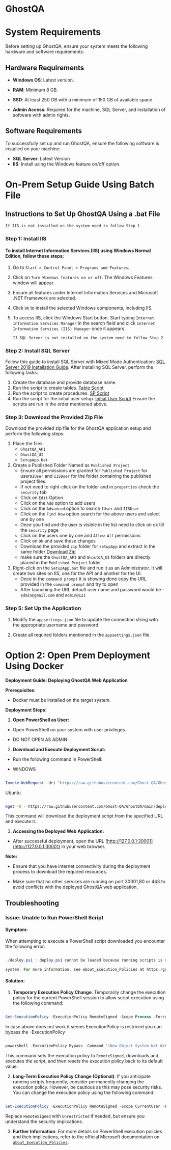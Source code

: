 # GhostQA

  

# System Requirements

  

Before setting up GhostQA, ensure your system meets the following hardware and software requirements:

  

## Hardware Requirements

  

-  **Windows OS**: Latest version.

-  **RAM**: Minimum 8 GB.

-  **SSD**: At least 250 GB with a minimum of 150 GB of available space.

-  **Admin Access**: Required for the machine, SQL Server, and installation of software with admin rights.

  

## Software Requirements

To successfully set up and run GhostQA, ensure the following software is installed on your machine:
-  **SQL Server**: Latest Version
-  **IIS**: Install using the Windows feature on/off option.
  
# On-Prem Setup Guide Using Batch File

## Instructions to Set Up GhostQA Using a .bat File
	If IIS is not installed on the system need to follow Step 1
### Step 1: Install IIS

#### To install Internet Information Services (IIS) using Windows Normal Edition, follow these steps:

1. Go to `Start > Control Panel > Programs and Features`.

2. Click on `Turn Windows features on or off`. The Windows Features window will appear.

3. Ensure all features under Internet Information Services and Microsoft .NET Framework are selected.

4. Click `OK` to install the selected Windows components, including IIS.

5. To access IIS, click the Windows Start button. Start typing `Internet Information Services Manager` in the search field and click `Internet Information Services (IIS) Manager` once it appears.
 
	   If SQL Server is not installed on the system need to follow Step 2
### Step 2: Install SQL Server
Follow this guide to install SQL Server with Mixed Mode Authentication: [SQL Server 2019 Installation Guide](https://www.bu.edu/csmet/files/2021/02/SQL-Server-2019-Installation-Guide.pdf).
After installing SQL Server, perform the following tasks:
1. Create the database and provide database name.
2. Run the script to create tables. [Table Script](https://github.com/MechlinTech/MyersAndStauffer_GhostQA/blob/main/SeleniumReportAPI/SqlScript/TableScript.sql)
3. Run the script to create procedures. [SP Script](https://github.com/MechlinTech/MyersAndStauffer_GhostQA/blob/main/SeleniumReportAPI/SqlScript/AllGhostQA_SP.sql)
4. Run the script for the initial user setup. [Initial User Script](https://github.com/MechlinTech/MyersAndStauffer_GhostQA/blob/main/SeleniumReportAPI/SqlScript/Insert_FirstUser.sql)
Ensure the scripts are run in the order mentioned above.

### Step 3: Download the Provided Zip File
Download the provided zip file for the GhostQA application setup and perform the following steps:
1. Place the files:
	-  `GhostQA_API`
	-  `GhostQA_UI`
	-  `SetupApp.bat`
2. Create a Published Folder Named as `Published Project`
	-  Ensure all permissions are granted for `Published Project` for users`IUser` and `IISUser` for the folder containing the published project files.
	- If not need to right-click on the folder and in `properties` check the `security` tab
	- Click on `Edit` Option
	- Click on the `Add` option to add users
	- Click on the `Advanced` option to search `IUser` and `IISUser`
	- Click on the `Find Now` option search for the above users and select one by one
	- Once you find and the user is visible in the list need to click on ok till the `security` page
	- Click on the users one by one and `Allow All` permissions
	- Click on `Ok` and save these changes
	- Download the provided `zip` folder for `setupApp` and extract in the same folder [Download Zip](https://github.com/MechlinTech/MyersAndStauffer_GhostQA/blob/main/SeleniumReportAPI/wwwroot/LatestSetupApp.zip)
	- make sure the `GhostQA_API` and `GhostQA_UI` folders are directly placed in the `Published Project` folder	
3. Right-click on the `SetupApp.bat` file and run it as an Administrator. It will create two sites on IIS, one for the API and another for the UI.
	- Once in the `command prompt` it is showing done copy the URL provided in the `command prompt` and try to open
	- After launching the URL default user name and password would be - `admin@gmail.com` and `Admin@123`

### Step 5: Set Up the Application

1. Modify the `appsettings.json` file to update the connection string with the appropriate username and password.

2. Create all required folders mentioned in the `appsettings.json` file.

  

# Option 2: Open Prem Deployment Using Docker

  

**Deployment Guide: Deploying GhostQA Web Application**

  

**Prerequisites:**

  

- Docker must be installed on the target system.

  

**Deployment Steps:**

  

1.  **Open PowerShell as User:**

  

- Open PowerShell on your system with user privileges.

- DO NOT OPEN AS ADMIN

  

2.  **Download and Execute Deployment Script:**

  

- Run the following command in PowerShell:

- WINDOWS

  

```powershell

Invoke-WebRequest -Uri "https://raw.githubusercontent.com/Ghost-QA/GhostQA/main/deploy.ps1" -OutFile "deploy.ps1"; ./deploy.ps1

```

  

Ubuntu

  

```sh

wget -O - https://raw.githubusercontent.com/Ghost-QA/GhostQA/main/deploy.sh | bash

```

  

This command will download the deployment script from the specified URL and execute it.

  

3.  **Accessing the Deployed Web Application:**

- After successful deployment, open the URL [http://127.0.0.1:30001](http://127.0.0.1:30001) in your web browser.

  

**Note:**

  

- Ensure that you have internet connectivity during the deployment process to download the required resources.

- Make sure that no other services are running on port 30001,80 or 443 to avoid conflicts with the deployed GhostQA web application.

  

## Troubleshooting

  

### Issue: Unable to Run PowerShell Script

  

#### Symptom:

  

When attempting to execute a PowerShell script downloaded you encounter the following error:

  

```powershell

./deploy.ps1 : deploy.ps1 cannot be loaded because running scripts is disabled on this

system. For more information, see about_Execution_Policies at https:/go.microsoft.com/fwlink/?LinkID=135170.

```

  

#### Solution:

  

1.  **Temporary Execution Policy Change**: Temporarily change the execution policy for the current PowerShell session to allow script execution using the following command:

  

```powershell

Set-ExecutionPolicy -ExecutionPolicy RemoteSigned -Scope Process -Force; Invoke-WebRequest -Uri "https://raw.githubusercontent.com/Ghost-QA/GhostQA/main/deploy.ps1" -OutFile "deploy.ps1"; .\deploy.ps1; Set-ExecutionPolicy -ExecutionPolicy Default -Scope Process -Force

```

  

In case above does not work it seems ExecutionPolicy is restriced you can bypass the -ExecutionPolicy

  

```powershell

powershell -ExecutionPolicy Bypass -Command "(New-Object System.Net.WebClient).DownloadFile('https://raw.githubusercontent.com/Ghost-QA/GhostQA/main/deploy.ps1', '.\deploy.ps1'); .\deploy.ps1"

```

  

This command sets the execution policy to `RemoteSigned`, downloads and executes the script, and then resets the execution policy back to its default value.

  

2.  **Long-Term Execution Policy Change (Optional)**: If you anticipate running scripts frequently, consider permanently changing the execution policy. However, be cautious as this may pose security risks. You can change the execution policy using the following command:

  

```powershell

Set-ExecutionPolicy -ExecutionPolicy RemoteSigned -Scope CurrentUser -Force

```

  

Replace `RemoteSigned` with `Unrestricted` if needed, but ensure you understand the security implications.

  

3.  **Further Information**: For more details on PowerShell execution policies and their implications, refer to the official Microsoft documentation on [`about_Execution_Policies`](https://go.microsoft.com/fwlink/?LinkID=135170).